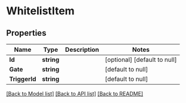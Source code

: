 # WhitelistItem

## Properties
Name | Type | Description | Notes
------------ | ------------- | ------------- | -------------
**Id** | **string** |  | [optional] [default to null]
**Gate** | **string** |  | [default to null]
**TriggerId** | **string** |  | [default to null]

[[Back to Model list]](../README.md#documentation-for-models) [[Back to API list]](../README.md#documentation-for-api-endpoints) [[Back to README]](../README.md)


